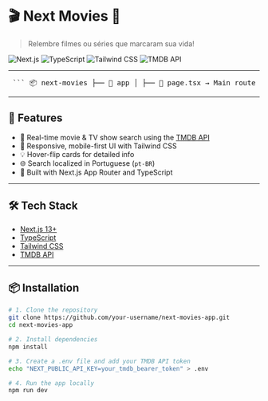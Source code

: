 # 🎬 Next Movies 🍿

> Relembre filmes ou séries que marcaram sua vida!

![Next.js](https://img.shields.io/badge/Next.js-13+-black?logo=nextdotjs)
![TypeScript](https://img.shields.io/badge/TypeScript-blue?logo=typescript)
![Tailwind CSS](https://img.shields.io/badge/TailwindCSS-38bdf8?logo=tailwindcss)
![TMDB API](https://img.shields.io/badge/TMDB-API-01B4E4?logo=themoviedatabase)

---

<pre> ``` 📦 next-movies ├── 📁 app │ ├── 📄 page.tsx → Main route (homepage) │ └── 📁 components │ ├── 📄 MovieCard.tsx → Movie card UI │ └── 📄 MovieSearch.tsx → Search form and results ├── 📁 public │ └── 📁 img │ ├── 🖼️ cinema.jpg → Background image │ └── 🖼️ noContent.png → Fallback image ├── 📁 utils │ └── 📄 axiosConfig.ts → Axios setup for TMDB API ├── 📄 .env → Your TMDB API Bearer token (not committed) ├── 📄 .gitignore ├── 📄 README.md ├── 📄 next.config.js ├── 📄 tailwind.config.ts ├── 📄 tsconfig.json ├── 📄 package.json ``` </pre>

---

## 🚀 Features

- 🔎 Real-time movie & TV show search using the [TMDB API](https://www.themoviedb.org/documentation/api)
- 🌆 Responsive, mobile-first UI with Tailwind CSS
- 💡 Hover-flip cards for detailed info
- 🌐 Search localized in Portuguese (`pt-BR`)
- 🧠 Built with Next.js App Router and TypeScript

---

## 🛠️ Tech Stack

- [Next.js 13+](https://nextjs.org/)
- [TypeScript](https://www.typescriptlang.org/)
- [Tailwind CSS](https://tailwindcss.com/)
- [TMDB API](https://developers.themoviedb.org/3)

---

## 📦 Installation

```bash
# 1. Clone the repository
git clone https://github.com/your-username/next-movies-app.git
cd next-movies-app

# 2. Install dependencies
npm install

# 3. Create a .env file and add your TMDB API token
echo "NEXT_PUBLIC_API_KEY=your_tmdb_bearer_token" > .env

# 4. Run the app locally
npm run dev
